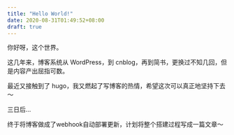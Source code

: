 ```yaml
---
title: "Hello World!"
date: 2020-08-31T01:49:52+08:00
draft: true
---
```


你好呀，这个世界。

这几年来，博客系统从 WordPress，到 cnblog，再到简书，更换过不知几回，但是内容产出屈指可数。

最近又接触到了 hugo，我又燃起了写博客的热情，希望这次可以真正地坚持下去～

三日后...

终于将博客做成了webhook自动部署更新，计划将整个搭建过程写成一篇文章～
